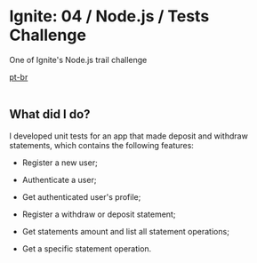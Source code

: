 <div valing="top">
  <h1>Ignite: 04 / Node.js / Tests Challenge</h1>
  <p>One of Ignite's Node.js trail challenge</p>
  <nav>
    <div id="repository-buttons"/>
    <a class="navigation-link disabled" href="https://github.com/L-Marcel/ignite-03-nodejs-tests-challenge/blob/main/README.md" target="__blank__">
      pt-br
    </a>
  </nav>
</div>

<br/>

<div id="grid">
  <div id="grid-item">
    <h2>What did I <span>do</span>?</h2>
    <p>I developed unit tests for an app that made deposit and withdraw statements, which contains the following features:</p>
    <ul>
      <li id="checked"><p>Register a new user;</p></li>
      <li id="checked"><p>Authenticate a user;</p></li>
      <li id="checked"><p>Get authenticated user's profile;</p></li>
      <li id="checked"><p>Register a withdraw or deposit statement;</p></li>
      <li id="checked"><p>Get statements amount and list all statement operations;</p></li>
      <li id="checked"><p>Get a specific statement operation.</p></li>
    </ul>
  </div>
</div>
